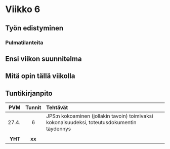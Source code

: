 # Viikko 6

## Työn edistyminen


### Pulmatilanteita


## Ensi viikon suunnitelma


## Mitä opin tällä viikolla


## Tuntikirjanpito

| PVM | Tunnit | Tehtävät |
|----:|:------:|:---------|
| 27.4.|  6  | JPS:n kokoaminen (jollakin tavoin) toimivaksi kokonaisuudeksi, toteutusdokumentin täydennys  |
|      |     | |
|**YHT**|**xx**| |
